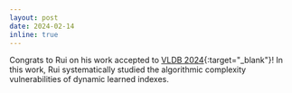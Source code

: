 ```yaml
---
layout: post
date: 2024-02-14
inline: true
---
```


Congrats to Rui on his work accepted to [VLDB 2024](https://vldb.org/2024/){:target="\_blank"}!
In this work, Rui systematically studied the algorithmic complexity
vulnerabilities of dynamic learned indexes.
